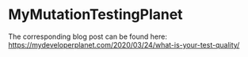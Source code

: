 # MyMutationTestingPlanet

The corresponding blog post can be found here: https://mydeveloperplanet.com/2020/03/24/what-is-your-test-quality/
